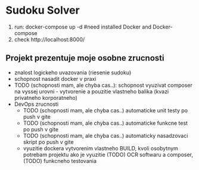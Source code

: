# Sudoku Solver

1. run: docker-compose up -d #need installed Docker and Docker-compose
2. check http://localhost:8000/

## Projekt prezentuje moje osobne zrucnosti
- znalost logickeho uvazovania (riesenie sudoku)
- schopnost nasadit docker v praxi
- TODO (schopnosti mam, ale chyba cas..): schopnost vyuzivat composer na vyssej urovni - vytvorenie a pouzitie vlastneho balika (kvazi privatneho korporatneho)
- DevOps zrucnosti
  - TODO (schopnosti mam, ale chyba cas..) automaticke unit testy po push v gite
  - TODO (schopnosti mam, ale chyba cas..) automaticke funkcne test po push v gite
  - TODO (schopnosti mam, ale chyba cas..) automaticky nasadzovaci skript po push v gite
  - vyuzitie dockera vytvorenim vlastneho BUILD, kvoli osobytnym potrebam projektu ako je vyuzitie (TODO) OCR softwaru a composer, (TODO) funkcneho testovania

